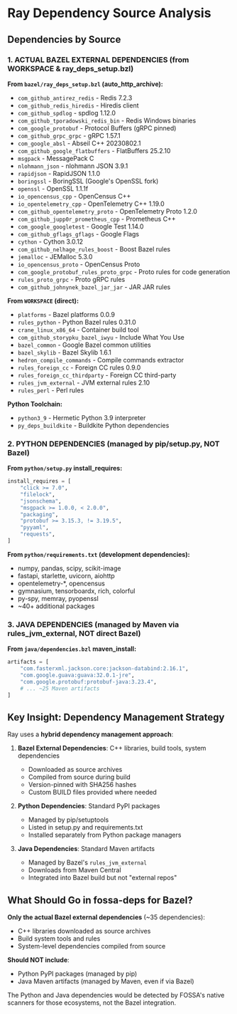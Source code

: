 # Ray Dependency Source Analysis

## Dependencies by Source

### 1. **ACTUAL BAZEL EXTERNAL DEPENDENCIES** (from WORKSPACE & ray_deps_setup.bzl)

**From `bazel/ray_deps_setup.bzl` (auto_http_archive):**
- `com_github_antirez_redis` - Redis 7.2.3
- `com_github_redis_hiredis` - Hiredis client
- `com_github_spdlog` - spdlog 1.12.0 
- `com_github_tporadowski_redis_bin` - Redis Windows binaries
- `com_google_protobuf` - Protocol Buffers (gRPC pinned)
- `com_github_grpc_grpc` - gRPC 1.57.1
- `com_google_absl` - Abseil C++ 20230802.1
- `com_github_google_flatbuffers` - FlatBuffers 25.2.10
- `msgpack` - MessagePack C 
- `nlohmann_json` - nlohmann JSON 3.9.1
- `rapidjson` - RapidJSON 1.1.0
- `boringssl` - BoringSSL (Google's OpenSSL fork)
- `openssl` - OpenSSL 1.1.1f
- `io_opencensus_cpp` - OpenCensus C++
- `io_opentelemetry_cpp` - OpenTelemetry C++ 1.19.0
- `com_github_opentelemetry_proto` - OpenTelemetry Proto 1.2.0
- `com_github_jupp0r_prometheus_cpp` - Prometheus C++
- `com_google_googletest` - Google Test 1.14.0
- `com_github_gflags_gflags` - Google Flags
- `cython` - Cython 3.0.12
- `com_github_nelhage_rules_boost` - Boost Bazel rules
- `jemalloc` - JEMalloc 5.3.0
- `io_opencensus_proto` - OpenCensus Proto
- `com_google_protobuf_rules_proto_grpc` - Proto rules for code generation
- `rules_proto_grpc` - Proto gRPC rules
- `com_github_johnynek_bazel_jar_jar` - JAR JAR rules

**From `WORKSPACE` (direct):**
- `platforms` - Bazel platforms 0.0.9
- `rules_python` - Python Bazel rules 0.31.0
- `crane_linux_x86_64` - Container build tool
- `com_github_storypku_bazel_iwyu` - Include What You Use
- `bazel_common` - Google Bazel common utilities
- `bazel_skylib` - Bazel Skylib 1.6.1
- `hedron_compile_commands` - Compile commands extractor
- `rules_foreign_cc` - Foreign CC rules 0.9.0
- `rules_foreign_cc_thirdparty` - Foreign CC third-party
- `rules_jvm_external` - JVM external rules 2.10
- `rules_perl` - Perl rules

**Python Toolchain:**
- `python3_9` - Hermetic Python 3.9 interpreter
- `py_deps_buildkite` - Buildkite Python dependencies

### 2. **PYTHON DEPENDENCIES** (managed by pip/setup.py, NOT Bazel)

**From `python/setup.py` install_requires:**
```python
install_requires = [
    "click >= 7.0",
    "filelock", 
    "jsonschema",
    "msgpack >= 1.0.0, < 2.0.0",
    "packaging",
    "protobuf >= 3.15.3, != 3.19.5", 
    "pyyaml",
    "requests",
]
```

**From `python/requirements.txt` (development dependencies):**
- numpy, pandas, scipy, scikit-image
- fastapi, starlette, uvicorn, aiohttp
- opentelemetry-*, opencensus
- gymnasium, tensorboardx, rich, colorful
- py-spy, memray, pyopenssl
- ~40+ additional packages

### 3. **JAVA DEPENDENCIES** (managed by Maven via rules_jvm_external, NOT direct Bazel)

**From `java/dependencies.bzl` maven_install:**
```python
artifacts = [
    "com.fasterxml.jackson.core:jackson-databind:2.16.1",
    "com.google.guava:guava:32.0.1-jre", 
    "com.google.protobuf:protobuf-java:3.23.4",
    # ... ~25 Maven artifacts
]
```

## Key Insight: Dependency Management Strategy

Ray uses a **hybrid dependency management approach**:

1. **Bazel External Dependencies**: C++ libraries, build tools, system dependencies
   - Downloaded as source archives
   - Compiled from source during build
   - Version-pinned with SHA256 hashes
   - Custom BUILD files provided where needed

2. **Python Dependencies**: Standard PyPI packages  
   - Managed by pip/setuptools
   - Listed in setup.py and requirements.txt
   - Installed separately from Python package managers

3. **Java Dependencies**: Standard Maven artifacts
   - Managed by Bazel's `rules_jvm_external` 
   - Downloads from Maven Central
   - Integrated into Bazel build but not "external repos"

## What Should Go in fossa-deps for Bazel?

**Only the actual Bazel external dependencies** (~35 dependencies):
- C++ libraries downloaded as source archives
- Build system tools and rules
- System-level dependencies compiled from source

**Should NOT include**:
- Python PyPI packages (managed by pip)
- Java Maven artifacts (managed by Maven, even if via Bazel)

The Python and Java dependencies would be detected by FOSSA's native scanners for those ecosystems, not the Bazel integration.
